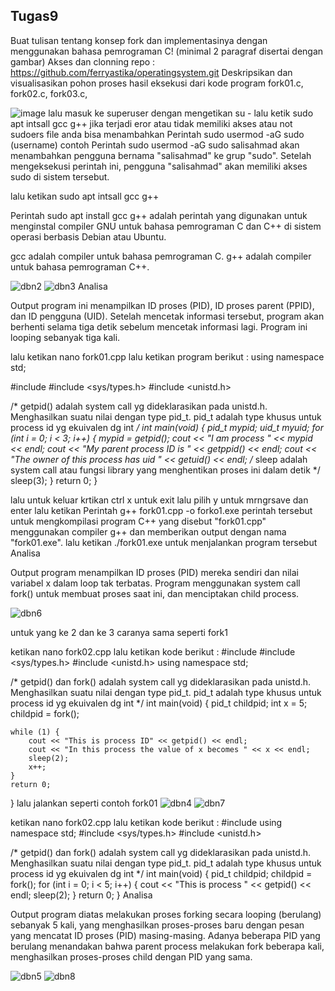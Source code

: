 ## Tugas9

Buat tulisan tentang konsep fork dan implementasinya dengan menggunakan bahasa pemrograman C! (minimal 2 paragraf disertai dengan gambar)
Akses dan clonning repo : https://github.com/ferryastika/operatingsystem.git
Deskripsikan dan visualisasikan pohon proses hasil eksekusi dari kode program fork01.c, fork02.c, fork03.c,

![image](https://github.com/StalisAhmadSholeh/SysOP24-3123521010/assets/160557634/eb152342-e3bd-456e-b238-d876eb4b35db)
lalu masuk ke superuser dengan mengetikan su -
lalu ketik sudo apt intsall gcc g++ 
jika terjadi eror atau tidak memiliki akses atau not sudoers file
anda bisa menambahkan Perintah sudo usermod -aG sudo (username) 
contoh
Perintah sudo usermod -aG sudo salisahmad akan menambahkan pengguna bernama "salisahmad" ke grup "sudo". Setelah mengeksekusi perintah ini, pengguna "salisahmad" akan memiliki akses sudo di sistem tersebut.

lalu ketikan sudo apt intsall gcc g++ 

Perintah sudo apt install gcc g++ adalah perintah yang digunakan untuk menginstal compiler GNU untuk bahasa pemrograman C dan C++ di sistem operasi berbasis Debian atau Ubuntu.

gcc adalah compiler untuk bahasa pemrograman C.
g++ adalah compiler untuk bahasa pemrograman C++.

![dbn2](https://github.com/StalisAhmadSholeh/SysOP24-3123521010/assets/160557634/b99f381f-d3cd-428f-9e45-deafed971129)
![dbn3](https://github.com/StalisAhmadSholeh/SysOP24-3123521010/assets/160557634/e89c4d7d-a7c4-4dfe-b580-6e97a83ad407)
Analisa

Output program ini menampilkan ID proses (PID), ID proses parent (PPID), dan ID pengguna (UID). Setelah mencetak informasi tersebut, program akan berhenti selama tiga detik sebelum mencetak informasi lagi. Program ini looping sebanyak tiga kali.


lalu ketikan nano fork01.cpp lalu ketikan program berikut :
using namespace std;

#include <iostream>
#include <sys/types.h>
#include <unistd.h>


/* getpid() adalah system call yg dideklarasikan pada unistd.h.
Menghasilkan suatu nilai dengan type pid_t.
pid_t adalah type khusus untuk process id yg ekuivalen dg int
*/
int main(void) {
	pid_t mypid;
	uid_t myuid;
	for (int i = 0; i < 3; i++) {
		mypid = getpid();
		cout << "I am process " << mypid << endl;
		cout << "My parent process ID is " << getppid() << endl;
		cout << "The owner of this process has uid " << getuid()
	<< endl;
/* sleep adalah system call atau fungsi library
yang menghentikan proses ini dalam detik
*/
	sleep(3);
	}
return 0;
}

lalu untuk keluar krtikan ctrl x untuk exit lalu pilih y untuk mrngrsave dan enter 
lalu ketikan Perintah g++ fork01.cpp -o forko1.exe
perintah tersebut untuk mengkompilasi program C++ yang disebut "fork01.cpp" menggunakan compiler g++ dan memberikan output dengan nama "fork01.exe".
lalu ketikan ./fork01.exe untuk menjalankan program tersebut
Analisa

Output program menampilkan ID proses (PID) mereka sendiri dan nilai variabel x dalam loop tak terbatas. Program menggunakan system call fork() untuk membuat proses saat ini, dan menciptakan child process.

![dbn6](https://github.com/StalisAhmadSholeh/SysOP24-3123521010/assets/160557634/2cbd4164-085e-45b3-9365-5ccd449f1776)

untuk yang ke 2 dan ke 3 caranya sama seperti fork1 

ketikan nano fork02.cpp 
lalu ketikan kode berikut :
#include <iostream>
#include <sys/types.h>
#include <unistd.h>
using namespace std;


/* getpid() dan fork() adalah system call yg dideklarasikan
pada unistd.h.
Menghasilkan suatu nilai dengan type pid_t.
pid_t adalah type khusus untuk process id yg ekuivalen dg int
*/
int main(void) {
	pid_t childpid;
	int x = 5;
	childpid = fork();

	while (1) {
		cout << "This is process ID" << getpid() << endl;
		cout << "In this process the value of x becomes " << x << endl;	
		sleep(2);
		x++;
	}
	return 0;
}
lalu jalankan seperti contoh fork01
![dbn4](https://github.com/StalisAhmadSholeh/SysOP24-3123521010/assets/160557634/3fd07bd3-7c77-4524-87de-d40b10ca5b08)
![dbn7](https://github.com/StalisAhmadSholeh/SysOP24-3123521010/assets/160557634/68d3234a-2a29-4859-bd61-d3586bb97146)

ketikan nano fork02.cpp 
lalu ketikan kode berikut :
#include <iostream>
using namespace std;
#include <sys/types.h>
#include <unistd.h>


/* getpid() dan fork() adalah system call yg dideklarasikan
pada unistd.h.
Menghasilkan suatu nilai dengan type pid_t.
pid_t adalah type khusus untuk process id yg ekuivalen dg int
*/
int main(void) {
	pid_t childpid;
	childpid = fork();
	for (int i = 0; i < 5; i++) {
		cout << "This is process " << getpid() << endl;
		sleep(2);
	}
	return 0;
}
Analisa

Output program diatas melakukan proses forking secara looping (berulang) sebanyak 5 kali, yang menghasilkan proses-proses baru dengan pesan yang mencatat ID proses (PID) masing-masing. Adanya beberapa PID yang berulang menandakan bahwa parent process melakukan fork beberapa kali, menghasilkan proses-proses child dengan PID yang sama.



![dbn5](https://github.com/StalisAhmadSholeh/SysOP24-3123521010/assets/160557634/b28906ad-60cb-49fd-8b82-eafa3027b87b)
![dbn8](https://github.com/StalisAhmadSholeh/SysOP24-3123521010/assets/160557634/a53d3bb6-7733-41af-a9a2-cc349f14737f)

